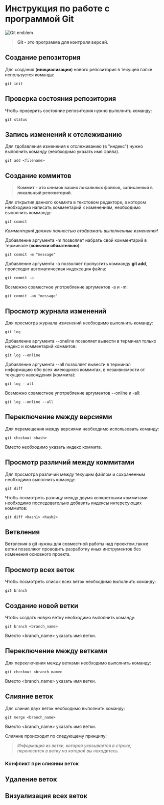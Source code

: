 # Инструкция по работе с программой Git

![Git emblem](git.jpeg)

>**Git - это программа для контроля версий.**

## Создание репозитория

Для создания (**инициализации**) нового репозитория в текущей папке используется команда:

    git init

## Проверка состояния репозитория

Чтобы проверить состояние репозитория нужно выполнить команду:

    git status

## Запись изменений к отслеживанию 

Для тдобавления изменения к отслеживанию (в "индекс") нужно выполнить команду (необходимо указать имя файла). 

    git add <filename>

## Создание коммитов

>**Коммит - это снимок ваших локальных файлов, записанный в локальный репозиторий.**

Для открытия данного коммита в текстовом редакторе, в котором необходимо написать комментарий к изменениям, необходимо выполнить комманду:

    git commit

*Комментарий должен полностью отображать выполненные изменения!*

Добавление аргумента -m позволяет набрать свой комментарий в терминале (**ковычки обязательно**):

    git commit -m "message"

Добавление аргумента -a позволяет пропустить комманду **git add**, происходит автоматическая индексация файла: 

    git commit -a

Возможно совместное употребление аргументов -a и -m:

    git commit -am "message"

## Просмотр журнала изменений

Для просмотра журнала изменений необходимо выполнить команду:

    git log

Добавление аргумента --oneline позволяет вывести в терминал только индекс и комментарий коммитов:

    git log --online

Добавление аргумента --all позволяет вывести в терминал информацию обо всех имеющихся коммитах, в незаивисмости от текущего нахождения (коммита):

    git log --all

Возможно совместное употребление аргументов --online и -all:

    git log --online --all

## Переключение между версиями

Для перемещения между версиями необходимо использовать команду:

    git checkout <hash>

Вместо <hash> необходимо указать индекс коммита.

## Просмотр различий между коммитами

Для просмотра различий между текущим файлом и сохраненным необходимо выполнить команду:

    git diff

Чтобы посмотреть разницу между двумя конкретными коммитами необходимо последовательно добавить индексы интересующих коммитов:

    git diff <hash1> <hash2>   


## Ветвления

Ветвления в git нужны для совместной работы над проектом,также ветки позволяют проводить разработку иных инструментов без изменения основного проекта. 

## Просмотр всех веток

Чтобы посмотреть список всех веток необходимо выполнить команду:

    git branch

## Создание новой ветки

Чтобы создать новую ветку необходимо выполнить команду:

    git branch <branch_name>

Вместо <branch_name> указать имя ветки.

## Переключение между ветками

Для переключения между ветками необходимо выполнить команду:

    git checkout <branch_name>

Вместо <branch_name> указать имя ветки.

## Слияние веток

Для слиния двух веток необходимо выполнить команду:

    git merge <branch_name>

Вместо <branch_name> указать имя ветки.

Слияние происходит по следующему принципу:

>*Информация из ветки, которая указывается в строке, переносится в ветку на которой вы находитесь.*


### Конфликт при слиянии веток


## Удаление веток


## Визуализация всех веток